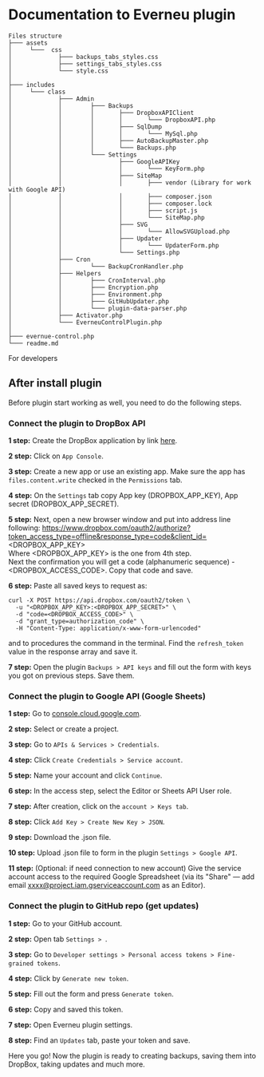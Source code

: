 <h1>Documentation to Everneu plugin</h1>

```
Files structure
├─── assets
│     └───  css
│             ├─── backups_tabs_styles.css
│             ├─── settings_tabs_styles.css
│             └─── style.css
│
├─── includes
│     └─── class
│             ├─── Admin
│             │        ├─── Backups
│             │        │       ├─── DropboxAPIClient
│             │        │       │       └─── DropboxAPI.php
│             │        │       ├─── SqlDump
│             │        │       │       └─── MySql.php
│             │        │       ├─── AutoBackupMaster.php
│             │        │       └─── Backups.php
│             │        └─── Settings
│             │                ├─── GoogleAPIKey
│             │                │       └─── KeyForm.php
│             │                ├─── SiteMap
│             │                │       ├─── vendor (Library for work with Google API)
│             │                │       ├─── composer.json
│             │                │       ├─── composer.lock
│             │                │       ├─── script.js
│             │                │       └─── SiteMap.php
│             │                ├─── SVG
│             │                │       └─── AllowSVGUpload.php
│             │                ├─── Updater
│             │                │       └─── UpdaterForm.php
│             │                └─── Settings.php
│             ├─── Cron
│             │        └─── BackupCronHandler.php
│             ├─── Helpers
│             │        ├─── CronInterval.php
│             │        ├─── Encryption.php
│             │        ├─── Environment.php
│             │        ├─── GitHubUpdater.php
│             │        └─── plugin-data-parser.php
│             ├─── Activator.php
│             └─── EverneuControlPlugin.php
│   
├─── evernue-control.php
└─── readme.md
```

For developers

<h2>After install plugin</h2>
Before plugin start working as well, you need to do the following steps.

<h3>Connect the plugin to DropBox API</h3>

**1 step:** Create the DropBox application by link [here](https://www.dropbox.com/developers/).

**2 step:** Click on ```App Console```.

**3 step:** Create a new app or use an existing app. Make sure the app has ```files.content.write``` checked in the ```Permissions``` tab.

**4 step:** On the ```Settings``` tab copy App key (DROPBOX_APP_KEY), App secret (DROPBOX_APP_SECRET). 

**5 step:** Next, open a new browser window and put into address line following: https://www.dropbox.com/oauth2/authorize?token_access_type=offline&response_type=code&client_id=<DROPBOX_APP_KEY>
<br>Where <DROPBOX_APP_KEY> is the one from 4th step. 
<br>Next the confirmation you will get a code (alphanumeric sequence) - <DROPBOX_ACCESS_CODE>. Copy that code and save.

**6 step:** Paste all saved keys to request as: 
```    
curl -X POST https://api.dropbox.com/oauth2/token \
  -u "<DROPBOX_APP_KEY>:<DROPBOX_APP_SECRET>" \
  -d "code=<DROPBOX_ACCESS_CODE>" \
  -d "grant_type=authorization_code" \
  -H "Content-Type: application/x-www-form-urlencoded"
```
and to procedures the command in the terminal.
Find the ```refresh_token``` value in the response array and save it.

**7 step:** Open the plugin  ```Backups > API keys``` and fill out the form with keys you got on previous steps.
Save them.


<h3>Connect the plugin to Google API (Google Sheets)</h3>

**1 step:** Go to [console.cloud.google.com](https://console.cloud.google.com/).

**2 step:** Select or create a project.

**3 step:** Go to ```APIs & Services > Credentials```.

**4 step:** Click ```Create Credentials > Service account```.

**5 step:** Name your account and click ```Continue```.

**6 step:** In the access step, select the Editor or Sheets API User role.

**7 step:** After creation, click on the ```account > Keys tab```.

**8 step:** Click ```Add Key > Create New Key > JSON```.

**9 step:** Download the .json file.

**10 step:** Upload .json file to form in the plugin ```Settings > Google API```.

**11 step:** (Optional: if need connection to new account) Give the service account access to the required Google Spreadsheet (via its "Share" — add email xxxx@project.iam.gserviceaccount.com as an Editor).


<h3>Connect the plugin to GitHub repo (get updates)</h3>

**1 step:** Go to your GitHub account.

**2 step:** Open tab ```Settings > ```.

**3 step:** Go to ```Developer settings > Personal access tokens > Fine-grained tokens```.

**4 step:** Click by ```Generate new token```.

**5 step:** Fill out the form and press ```Generate token```.

**6 step:** Copy and saved this token.

**7 step:** Open Everneu plugin settings.

**8 step:** Find an ```Updates``` tab, paste your token and save.

Here you go! Now the plugin is ready to creating backups, saving them into DropBox, taking updates and much more.